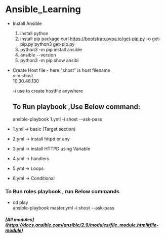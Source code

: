 # Ansible_Learning
- Install  Ansible 
    1) install python 
    2) install pip package 
        curl https://bootstrap.pypa.io/get-pip.py -o get-pip.py
        python3 get-pip.py
    3)  python3 -m pip install ansible
    4)  ansible --version
    5)  python3 -m pip show ansibl
- Create Host file - here "shost" is host filename <br />
    vim shost   <br />
    10.30.48.130 <br />
  
  -i use to create hostfile anywhere
  ## To Run  playbook ,Use Below command:
  ansible-playbook  1.yml  -i shost --ask-pass
  
  
- 1.yml -> basic (Target section)
- 2.yml -> install httpd or any 
- 3.yml -> install HTTPD using Variable
- 4.yml -> handlers 
- 5.yml -> Loops
- 6.yml -> Conditional 

### To Run roles playbook , run Below commands
- cd play <br />
ansible-playbook master.yml -i shost --ask-pass



##### [All modules] (https://docs.ansible.com/ansible/2.9/modules/file_module.html#file-module)

